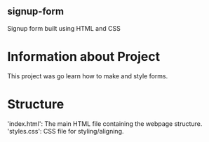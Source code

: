 ## signup-form

Signup form built using HTML and CSS

# Information about Project

This project was go learn how to make and style
forms.

# Structure

'index.html': The main HTML file containing the webpage structure. 
'styles.css': CSS file for styling/aligning.

